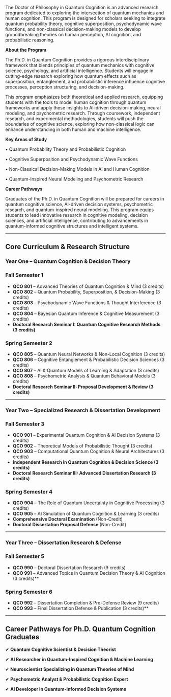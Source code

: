 The Doctor of Philosophy in Quantum Cognition is an advanced research program dedicated to exploring the intersection of quantum mechanics and human cognition. This program is designed for scholars seeking to integrate quantum probability theory, cognitive superposition, psychodynamic wave functions, and non-classical decision-making models to develop groundbreaking theories on human perception, AI cognition, and probabilistic reasoning.

**About the Program**

The Ph.D. in Quantum Cognition provides a rigorous interdisciplinary framework that blends principles of quantum mechanics with cognitive science, psychology, and artificial intelligence. Students will engage in cutting-edge research exploring how quantum effects such as superposition, entanglement, and probabilistic inference influence cognitive processes, perception structuring, and decision-making.

This program emphasizes both theoretical and applied research, equipping students with the tools to model human cognition through quantum frameworks and apply these insights to AI-driven decision-making, neural modeling, and psychometric research. Through coursework, independent research, and experimental methodologies, students will push the boundaries of cognitive science, exploring how non-classical logic can enhance understanding in both human and machine intelligence.

**Key Areas of Study**

•	Quantum Probability Theory and Probabilistic Cognition

•	Cognitive Superposition and Psychodynamic Wave Functions

•	Non-Classical Decision-Making Models in AI and Human Cognition

•	Quantum-Inspired Neural Modeling and Psychometric Research

**Career Pathways**

Graduates of the Ph.D. in Quantum Cognition will be prepared for careers in quantum cognitive science, AI-driven decision systems, psychometric research, and quantum-inspired neural modeling. This program equips students to lead innovative research in cognitive modeling, decision sciences, and artificial intelligence, contributing to advancements in quantum-informed cognitive structures and intelligent systems.

---

## **Core Curriculum & Research Structure**

### **Year One – Quantum Cognition & Decision Theory**

### **Fall Semester 1**

- **QCO 801** – Advanced Theories of Quantum Cognition & Mind (3 credits)
- **QCO 802** – Quantum Probability, Superposition, & Decision-Making (3 credits)
- **QCO 803** – Psychodynamic Wave Functions & Thought Interference (3 credits)
- **QCO 804** – Bayesian Quantum Inference & Cognitive Measurement (3 credits)
- **Doctoral Research Seminar I: Quantum Cognitive Research Methods (3 credits)**

### **Spring Semester 2**

- **QCO 805** – Quantum Neural Networks & Non-Local Cognition (3 credits)
- **QCO 806** – Cognitive Entanglement & Probabilistic Decision Sciences (3 credits)
- **QCO 807** – AI & Quantum Models of Learning & Adaptation (3 credits)
- **QCO 808** – Psychometric Analysis & Quantum Behavioral Models (3 credits)
- **Doctoral Research Seminar II: Proposal Development & Review (3 credits)**

---

### **Year Two – Specialized Research & Dissertation Development**

### **Fall Semester 3**

- **QCO 901** – Experimental Quantum Cognition & AI Decision Systems (3 credits)
- **QCO 902** – Theoretical Models of Probabilistic Thought (3 credits)
- **QCO 903** – Computational Quantum Cognition & Neural Architectures (3 credits)
- **Independent Research in Quantum Cognition & Decision Science (3 credits)**
- **Doctoral Research Seminar III: Advanced Dissertation Research (3 credits)**

### **Spring Semester 4**

- **QCO 904** – The Role of Quantum Uncertainty in Cognitive Processing (3 credits)
- **QCO 905** – AI Simulation of Quantum Cognition & Learning (3 credits)
- **Comprehensive Doctoral Examination** (Non-Credit)
- **Doctoral Dissertation Proposal Defense** (Non-Credit)

---

### **Year Three – Dissertation Research & Defense**

### **Fall Semester 5**

- **QCO 990** – Doctoral Dissertation Research (9 credits)
- **QCO 991** – Advanced Topics in Quantum Decision Theory & AI Cognition (3 credits)**

### **Spring Semester 6**

- **QCO 992** – Dissertation Completion & Pre-Defense Review (9 credits)
- **QCO 993** – Final Dissertation Defense & Publication (3 credits)**

---

## **Career Pathways for Ph.D. Quantum Cognition Graduates**

✔ **Quantum Cognitive Scientist & Decision Theorist**

✔ **AI Researcher in Quantum-Inspired Cognition & Machine Learning**

✔ **Neuroscientist Specializing in Quantum Theories of Mind**

✔ **Psychometric Analyst & Probabilistic Cognition Expert**

✔ **AI Developer in Quantum-Informed Decision Systems**